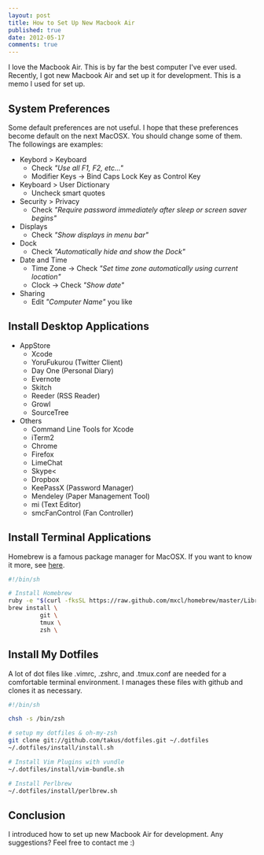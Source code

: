 ```yaml
---
layout: post
title: How to Set Up New Macbook Air
published: true
date: 2012-05-17
comments: true
---
```


I love the Macbook Air. This is by far the best computer I've ever used. Recently, I got new Macbook Air and set up it for development. This is a memo I used for set up.

## System Preferences

Some default preferences are not useful. I hope that these preferences become default on the next MacOSX. You should change some of them. The followings are examples:

- Keybord > Keyboard
    - Check *"Use all F1, F2, etc..."*
    - Modifier Keys -> Bind Caps Lock Key as Control Key
- Keyboard > User Dictionary
    - Uncheck smart quotes
- Security > Privacy
    - Check *"Require password immediately after sleep or screen saver begins"*
- Displays
    - Check *"Show displays in menu bar"*
- Dock
    - Check *"Automatically hide and show the Dock"*
- Date and Time
    - Time Zone -> Check *"Set time zone automatically using current location"*
    - Clock -> Check *"Show date"*
- Sharing
    - Edit *"Computer Name"* you like

## Install Desktop Applications

- AppStore
    - Xcode
    - YoruFukurou (Twitter Client)
    - Day One (Personal Diary)
    - Evernote
    - Skitch
    - Reeder (RSS Reader)
    - Growl
    - SourceTree
- Others
    - Command Line Tools for Xcode
    - iTerm2
    - Chrome
    - Firefox
    - LimeChat
    - Skype<
    - Dropbox
    - KeePassX (Password Manager)
    - Mendeley (Paper Management Tool)
    - mi (Text Editor)
    - smcFanControl (Fan Controller)

## Install Terminal Applications

Homebrew is a famous package manager for MacOSX. If you want to know it more, see [here](http://mxcl.github.com/homebrew/).

```bash
#!/bin/sh

# Install Homebrew
ruby -e "$(curl -fksSL https://raw.github.com/mxcl/homebrew/master/Library/Contributions/install_homebrew.rb)"
brew install \
         git \
         tmux \
         zsh \
```

## Install My Dotfiles

A lot of dot files like .vimrc, .zshrc, and .tmux.conf are needed for a comfortable terminal environment. I manages these files with github and clones it as necessary.

```bash
#!/bin/sh

chsh -s /bin/zsh

# setup my dotfiles & oh-my-zsh
git clone git://github.com/takus/dotfiles.git ~/.dotfiles
~/.dotfiles/install/install.sh

# Install Vim Plugins with vundle
~/.dotfiles/install/vim-bundle.sh

# Install Perlbrew
~/.dotfiles/install/perlbrew.sh
```

## Conclusion

I introduced how to set up new Macbook Air for development. Any suggestions? Feel free to contact me :)
